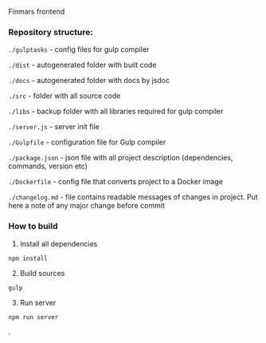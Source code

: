 Finmars frontend

### Repository structure:

`./gulptasks` - config files for gulp compiler

`./dist` - autogenerated folder with built code

`./docs` - autogenerated folder with docs by jsdoc

`./src` - folder with all source code

`./libs` - backup folder with all libraries required for gulp compiler

`./server.js` - server init file

`./Gulpfile` - configuration file for Gulp compiler

`./package.json` - json file with all project description (dependencies, commands, version etc)

`./Dockerfile` - config file that converts project to a Docker image

`./changelog.md` - file contains readable messages of changes in project. Put here a note of any major change before commit

### How to build

1) Install all dependencies

`npm install`

2) Build sources

`gulp`

3) Run server

`npm run server`

.